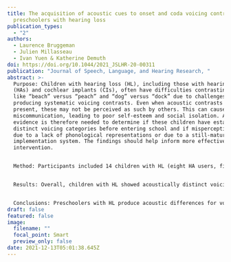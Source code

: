 ```yaml
---
title: The acquisition of acoustic cues to onset and coda voicing contrasts by
  preschoolers with hearing loss
publication_types:
  - "2"
authors:
  - Laurence Bruggeman
  - Julien Millasseau
  - Ivan Yuen & Katherine Demuth
doi: https://doi.org/10.1044/2021_JSLHR-20-00311
publication: "Journal of Speech, Language, and Hearing Research, "
abstract: >-
  Purpose: Children with hearing loss (HL), including those with hearing aids
  (HAs) and cochlear implants (CIs), often have difficulties contrasting words
  like “beach” versus “peach” and “dog” versus “dock” due to challenges
  producing systematic voicing contrasts. Even when acoustic contrasts are
  present, these may not be perceived as such by others. This can cause
  miscommunication, leading to poor self-esteem and social isolation. Acoustic
  evidence is therefore needed to determine if these children have established
  distinct voicing categories before entering school and if misperceptions are
  due to a lack of phonological representations or due to a still-maturing
  implementation system. The findings should help inform more effective early
  intervention.


  Method: Participants included 14 children with HL (eight HA users, five CI users, and one bimodal) and 20 with normal hearing, all English-speaking preschoolers. In an elicited imitation task, they produced consonant–vowel–consonant minimal pair words that contrasted voicing in word-initial (onset) or word-final (coda) position at all three places of articulation (PoAs).


  Results: Overall, children with HL showed acoustically distinct voicing categories for both onsets and codas at all three PoAs. Contrasts were less systematic for codas than for onsets, as also confirmed by adults' perceptual ratings.


  Conclusions: Preschoolers with HL produce acoustic differences for voiced versus voiceless onsets and codas, indicating distinct phonological representations for both. Nonetheless, codas were less accurately perceived by adult raters, especially when produced by CI users. This suggests a protracted development of the phonetic implementation of codas, where CI users, in particular, may benefit from targeted intervention.
draft: false
featured: false
image:
  filename: ""
  focal_point: Smart
  preview_only: false
date: 2021-12-13T05:01:38.645Z
---
```

